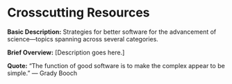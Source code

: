# Crosscutting Resources

**Basic Description:**  Strategies for better software for the advancement of science—topics spanning across several categories.
                    
**Brief Overview:** [Description goes here.] 

**Quote:** “The function of good software is to make the complex appear to be simple.” — Grady Booch
